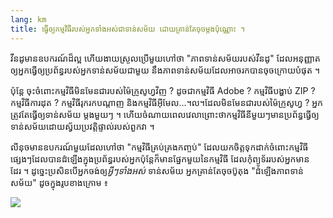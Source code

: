 ```yaml
---
lang: km
title: ធ្វើ​ឲ្យ​​កម្មវិធី​របស់​អ្នកទាំងអស់​ជា​ទាន់សម័យ ដោយ​គ្រាន់​តែ​ចុច​ម្ដង​ប៉ុណ្ណោះ ។
---
```


វីនដូ​មានឧបករណ៍​ដ៏​ល្អ ហើយ​ងាយស្រួលប្រើ​​មួយ​ហៅថា​ "ភាព​ទាន់សម័យ​​​របស់​​វីនដូ" ដែល​អនុញ្ញាត​ឲ្យ​អ្នក ​ធ្វើ​ឲ្យ​ប្រព័ន្ធ​របស់​អ្នក​​ទាន់​សម័យ​​ជាមួយ​ 
នឹង​​ភាព​ទាន់​សម័យ​ដែល​អាច​រក​បានចុច​ក្រោយ​​បំផុត ។

​ប៉ុន្តែ​​ ចុះ​ចំពោះ​​​កម្មវិធី​មិន​មែនជា​​របស់​ម៉ៃក្រូសូហ្វ​វិញ ? ដូច​ជា​កម្មវិធី​ Adobe ? 
កម្មវិធី​បង្ហាប់ ZIP ?​ កម្មវិធី​ការដុត ? កម្មវិធី​រុករក​បណ្ដាញ​​ និង​កម្មវិធី​អ៊ីមែល...។ល។ ​ដែល​មិន​មែន​ជា​របស់​ម៉ៃក្រូសូហ្វ​ ? អ្នក​ត្រូវតែ​ធ្វើ​ឲ្យ​​ទាន់​សម័យ​
ម្តងមួយ​ៗ ។ ហើយ​ចំណាយ​ពេល​វេលា​ ព្រោះ​ថា​​កម្មវិធី​នីមួយៗ​មាន​ប្រព័ន្ធ​ធ្វើ​ឲ្យ​ទាន់សម័យ​ដោយ​ស្វ័យ​ប្រវត្តិ​ផ្ទាល់របស់​ពួក​វា ។

លីនុច​មាន​ឧបករណ៍​មួយ​​ដែល​ហៅថា​ "កម្មវិធី​គ្រប់គ្រង​កញ្ចប់​" ដែល​​យក​ចិត្ត​ទុកដាក់​​ចំពោះ​កម្មវិធី​ផ្សេងៗ​​ដែល​បាន​ដំឡើង​ក្នុង​ប្រព័ន្ធ​របស់​អ្នក​ ប៉ុន្តែ​​ក៏​មាន​​ផ្នែក​​មួយ​នៃ​​កម្មវិធី ដែល​កុំព្យូទ័រ​របស់​អ្នក​មាន​ដែរ ។ ដូច្នេះ​
ប្រសិន​បើ​អ្នក​​ចង់​ឲ្យ​​<i>អ្វីៗទាំងអស់​</i>  ​ទាន់​សម័យ​ អ្នក​គ្រាន់​តែ​ចុច​​​ប៊ូតុង "ដំឡើង​ភាព​ទាន់​សម័យ" ដូច​​ក្នុង​រូប​ខាង​ក្រោម ៖

<img src="Images/global_update.png" />




